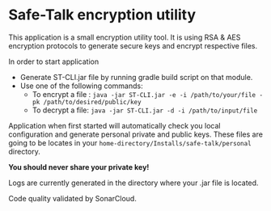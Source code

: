 # Safe-Talk encryption utility
This application is a small encryption utility tool.
It is using RSA & AES encryption protocols to generate secure keys and encrypt respective files.

In order to start application
* Generate ST-CLI.jar file by running gradle build script on that module.
* Use one of the following commands:
    * To encrypt a file :
      `java -jar ST-CLI.jar -e -i /path/to/your/file -pk /path/to/desired/public/key
      `
    * To decrypt a file: `java -jar ST-CLI.jar -d -i /path/to/input/file`
    
Application when first started will automatically check you local configuration and generate personal private and public 
keys. These files are going to be locates in your `home-directory/Installs/safe-talk/personal` directory.

**You should never share your private key!**

Logs are currently generated in the directory where your .jar file is located.

Code quality validated by SonarCloud.



